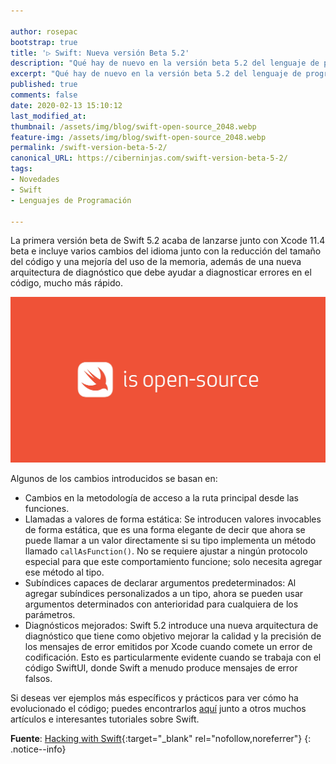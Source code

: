 ```yaml
---

author: rosepac
bootstrap: true
title: '▷ Swift: Nueva versión Beta 5.2'
description: "Qué hay de nuevo en la versión beta 5.2 del lenguaje de programación Swift"
excerpt: "Qué hay de nuevo en la versión beta 5.2 del lenguaje de programación Swift"
published: true
comments: false
date: 2020-02-13 15:10:12
last_modified_at: 
thumbnail: /assets/img/blog/swift-open-source_2048.webp
feature-img: /assets/img/blog/swift-open-source_2048.webp
permalink: /swift-version-beta-5-2/
canonical_URL: https://ciberninjas.com/swift-version-beta-5-2/
tags:
- Novedades
- Swift
- Lenguajes de Programación

---
```


La primera versión beta de Swift 5.2 acaba de lanzarse junto con Xcode 11.4 beta e incluye varios cambios del idioma junto con la reducción del tamaño del código y una mejoría del uso de la memoria, además de una nueva arquitectura de diagnóstico que debe ayudar a diagnosticar errores en el código, mucho más rápido.

![Logotipo del lanzamiento 5.2 del lenguaje de Programación de Apple: Swift](/assets/img/blog/swift-open-source_2048.webp "Logotipo del lanzamiento 5.2 del lenguaje de Programación de Apple: Swift")

Algunos de los cambios introducidos se basan en:

- Cambios en la metodología de acceso a la ruta principal desde las funciones.
- Llamadas a valores de forma estática: Se introducen valores invocables de forma estática, que es una forma elegante de decir que ahora se puede llamar a un valor directamente si su tipo implementa un método llamado `callAsFunction()`. No se requiere ajustar a ningún protocolo especial para que este comportamiento funcione; solo necesita agregar ese método al tipo.
- Subíndices capaces de declarar argumentos predeterminados: Al agregar subíndices personalizados a un tipo, ahora se pueden usar argumentos determinados con anterioridad para cualquiera de los parámetros.
- Diagnósticos mejorados: Swift 5.2 introduce una nueva arquitectura de diagnóstico que tiene como objetivo mejorar la calidad y la precisión de los mensajes de error emitidos por Xcode cuando comete un error de codificación. Esto es particularmente evidente cuando se trabaja con el código SwiftUI, donde Swift a menudo produce mensajes de error falsos.

Si deseas ver ejemplos más específicos y prácticos para ver cómo ha evolucionado el código; puedes encontrarlos [aquí](https://www.hackingwithswift.com/articles/212/whats-new-in-swift-5-2) junto a otros muchos artículos e interesantes tutoriales sobre Swift.

**Fuente**\: [Hacking with Swift](https://www.hackingwithswift.com/articles/212/whats-new-in-swift-5-2){:target="_blank" rel="nofollow,noreferrer"}
{: .notice--info}